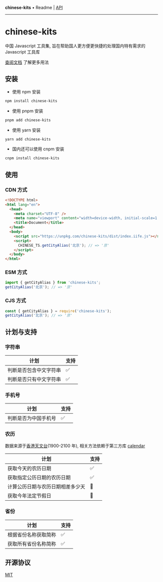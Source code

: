 **chinese-kits** • Readme \| [API](globals.md)

***

# chinese-kits

中国 Javascript 工具集, 旨在帮助国人更方便更快捷的处理国内特有需求的 Javascript 工具库

[查阅文档](https://chinese-ts.hacxy.cn) 了解更多用法

## 安装

- 使用 npm 安装

```bash
npm install chinese-kits
```

- 使用 pnpm 安装

```bash
pnpm add chinese-kits
```

- 使用 yarn 安装

```bash
yarn add chinese-kits
```

- 国内还可以使用 cnpm 安装

```bash
cnpm install chinese-kits
```

## 使用

### CDN 方式

```html
<!DOCTYPE html>
<html lang="en">
  <head>
    <meta charset="UTF-8" />
    <meta name="viewport" content="width=device-width, initial-scale=1.0" />
    <title>Document</title>
  </head>
  <body>
    <script src="https://unpkg.com/chinese-kits/dist/index.iife.js"></script>
    <script>
      CHINESE_TS.getCityAlias('北京'); // => '京'
    </script>
  </body>
</html>
```

### ESM 方式

```js
import { getCityAlias } from 'chinese-kits';
getCityAlias('北京'); // => '京'
```

### CJS 方式

```js
const { getCityAlias } = require('chinese-kits');
getCityAlias('北京'); // => '京'
```

## 计划与支持

### 字符串

| 计划                   | 支持 |
| ---------------------- | ---- |
| 判断是否包含中文字符串 | ✅   |
| 判断是否只有中文字符串 | ✅   |

### 手机号

| 计划                 | 支持 |
| -------------------- | ---- |
| 判断是否为中国手机号 | ✅   |

### 农历

数据来源于[香港天文台](https://www.hko.gov.hk/tc/gts/time/conversion1_text.htm#)(1900-2100 年), 相关方法依赖于第三方库 [calendar](https://github.com/jjonline/calendar.js)

| 计划                             | 支持 |
| -------------------------------- | ---- |
| 获取今天的农历日期               | ✅   |
| 获取指定公历日期的农历日期       | ✅   |
| 计算公历日期与农历日期相差多少天 | 🚧   |
| 获取今年法定节假日               | 🚧   |

### 省份

| 计划                 | 支持 |
| -------------------- | ---- |
| 根据省份名称获取简称 | ✅   |
| 获取所有省份名称简称 | ✅   |

## 开源协议

[MIT](https://github.com/hacxy/chinese-ts/blob/main/LICENSE)
